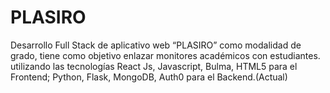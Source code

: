 # PLASIRO
Desarrollo Full Stack de aplicativo web “PLASIRO” como modalidad de grado, tiene como objetivo enlazar monitores académicos con estudiantes. utilizando las tecnologías React Js, Javascript, Bulma, HTML5 para el Frontend; Python, Flask, MongoDB, Auth0 para el Backend.(Actual)
